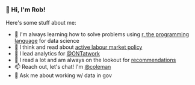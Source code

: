 ### 👋 Hi, I'm Rob!

<!--
**colemanrob/colemanrob** is a ✨ _special_ ✨ repository because its `README.md` (this file) appears on your GitHub profile.

Here are some ideas to get you started:

- 🔭 I’m currently working on ...
- 🌱 I’m currently learning ...
- 👯 I’m looking to collaborate on ...
- 🤔 I’m looking for help with ...
- 💬 Ask me about ...
- 📫 How to reach me: ...
- 😄 Pronouns: ...
- ⚡ Fun fact: ...
-->

Here's some stuff about me:

- 🌱 I'm always learning how to solve problems using [r, the programming language](https://www.r-project.org/) for data science
- 🤔 I think and read about [active labour market policy](https://en.wikipedia.org/wiki/Active_labour_market_policies)
- 🔭 I lead analytics for [@ONTatwork](https://twitter.com/ONTatwork)
- 📖 I read a lot and am always on the lookout for [recommendations](https://www.goodreads.com/user/show/8183339-rob)
- 📫 Reach out, let's chat!  I'm [@coleman](https://twitter.com/coleman)
- 💬 Ask me about working w/ data in gov

